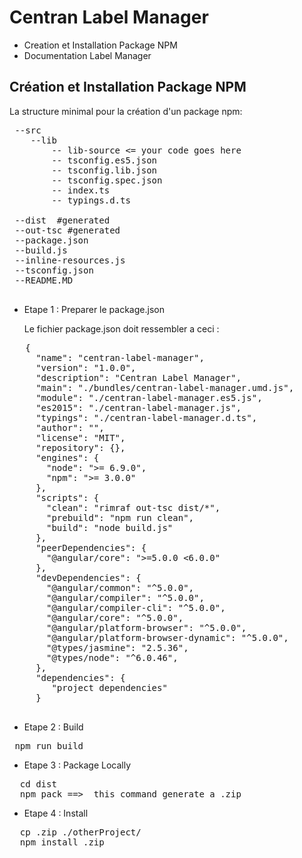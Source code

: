 # Centran Label Manager

* Creation et Installation Package NPM
* Documentation Label Manager

## Création et Installation Package NPM

La structure minimal pour la création d'un package npm: 

 <pre>
 --src
    --lib
        -- lib-source <= your code goes here
        -- tsconfig.es5.json
        -- tsconfig.lib.json
        -- tsconfig.spec.json
        -- index.ts
        -- typings.d.ts
        
 --dist  #generated
 --out-tsc #generated
 --package.json
 --build.js
 --inline-resources.js
 --tsconfig.json
 --README.MD
 </pre>
 
 * Etape 1 : Preparer le package.json
 
   Le fichier package.json doit ressembler a ceci : 
    
  <pre>
   {
     "name": "centran-label-manager",
     "version": "1.0.0",
     "description": "Centran Label Manager",
     "main": "./bundles/centran-label-manager.umd.js",
     "module": "./centran-label-manager.es5.js",
     "es2015": "./centran-label-manager.js",
     "typings": "./centran-label-manager.d.ts",
     "author": "",
     "license": "MIT",
     "repository": {},
     "engines": {
       "node": ">= 6.9.0",
       "npm": ">= 3.0.0"
     },
     "scripts": {
       "clean": "rimraf out-tsc dist/*",
       "prebuild": "npm run clean",
       "build": "node build.js"
     },
     "peerDependencies": {
       "@angular/core": ">=5.0.0 <6.0.0"
     },
     "devDependencies": {
       "@angular/common": "^5.0.0",
       "@angular/compiler": "^5.0.0",
       "@angular/compiler-cli": "^5.0.0",
       "@angular/core": "^5.0.0",
       "@angular/platform-browser": "^5.0.0",
       "@angular/platform-browser-dynamic": "^5.0.0",
       "@types/jasmine": "2.5.36",
       "@types/node": "^6.0.46",
     },
     "dependencies": {
        "project dependencies"
     }
  </pre>  
    
 * Etape 2 : Build 
 
  <pre> npm run build </pre>
  
 * Etape 3 : Package Locally
 
  <pre>
  cd dist 
  npm pack ==>  this command generate a .zip</pre>
  
 * Etape 4 : Install 
 
  <pre>
  cp .zip ./otherProject/
  npm install .zip </pre>